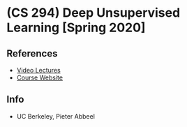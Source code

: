 # (CS 294) Deep Unsupervised Learning [Spring 2020]

## References
* [Video Lectures](https://www.youtube.com/playlist?list=PLwRJQ4m4UJjPiJP3691u-qWwPGVKzSlNP)
* [Course Website](https://sites.google.com/view/berkeley-cs294-158-sp20/home)

## Info
- UC Berkeley, Pieter Abbeel

